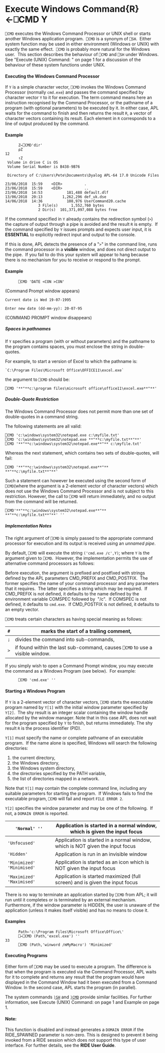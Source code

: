 




<h1 class="heading"><span class="name">Execute Windows Command</span><span class="command">{R}←⎕CMD Y</span></h1>

`⎕CMD` executes the Windows Command Processor or UNIX shell or starts another Windows application program.  `⎕CMD` is a synonym of `⎕SH`.  Either system function may be used in either environment (Windows or UNIX) with exactly the same effect.  `⎕CMD` is probably more natural for the Windows user.  This section describes the behaviour of `⎕CMD` and `⎕SH` under Windows. See "Execute (UNIX) Command: " on page 1 for a discussion of the behaviour of these system functions under UNIX.


#### Executing the Windows Command Processor


If `Y` is a simple character vector, `⎕CMD` invokes the Windows Command Processor (normally `cmd.exe`) and passes the command specified by character vector `Y` to it for execution. The term command means here an instruction recognised by the Command Processor, or the pathname of a program (with optional parameters) to be executed by it. In either case, APL waits for the command to finish and then returns the result `R`,  a vector of character vectors containing its result. Each element in `R` corresponds to a line of output produced by the command.

#### Example
```apl
      Z←⎕CMD'dir'
      ⍴Z
12
      ↑Z
 Volume in drive C is OS
 Volume Serial Number is B438-9B76

 Directory of C:\Users\Pete\Documents\Dyalog APL-64 17.0 Unicode Files

23/06/2018  15:59    <DIR>          .
23/06/2018  15:59    <DIR>          ..
23/06/2018  14:53           181,488 default.dlf
13/06/2018  20:13         1,262,296 def_uk.dse
14/06/2018  14:36           108,976 UserCommand20.cache
               3 File(s)      1,552,760 bytes
               2 Dir(s)  101,371,097,088 bytes free

```


If the command specified in `Y` already contains the redirection symbol (`>`) the capture of output through a pipe is avoided and the result `R` is empty.  If the command specified by `Y` issues prompts and expects user input, it is **ESSENTIAL** to explicitly redirect input and output to the console.


If this is done, APL detects the presence of a "`>`" in the command line, runs the command processor in a **visible** window, and does not direct output to the pipe.  If you fail to do this your system will appear to hang because there is no mechanism for you to receive or respond to the prompt.


#### Example
```apl
      ⎕CMD 'DATE <CON >CON'
```


(Command Prompt window appears)


`Current date is Wed 19-07-1995`


`Enter new date (dd-mm-yy): 20-07-95`


(COMMAND PROMPT window disappears)



##### Spaces in pathnames


If `Y` specifies a program (with or without parameters) and the pathname to the program  contains spaces, you must enclose the string in double-quotes.


For example, to start a version of Excel to which the pathname is:
```apl
`C:\Program Files\Microsoft Office\OFFICE11\excel.exe`
```


the argument to `⎕CMD` should be:
```apl
⎕CMD '**"**c:\program files\microsoft office\office11\excel.exe**"**'

```


##### Double-Quote Restriction


The Windows Command Processor does not permit more than one set of double-quotes in a command string.


The following statements are all valid:
```apl
⎕CMD 'c:\windows\system32\notepad.exe c:\myfile.txt'  
⎕CMD 'c:\windows\system32\notepad.exe **"**c:\myfile.txt**"**'
⎕CMD '**"**c:\windows\system32\notepad.exe**"** c:\myfile.txt'
```


Whereas the next statement, which contains two sets of double-quotes, will fail:
```apl
⎕CMD '**"**c:\windows\system32\notepad.exe**"** **"**c:\myfile.txt**"**'
```


Such a statement can however be executed using the second form of `⎕CMD`(where the argument is a 2-element vector of character vectors) which does not use the Windows Command Processor and is not subject to this restriction. However, the call to `⎕CMD` will return immediately, and no output from the command will be returned.
```apl
⎕CMD'**"**c:\windows\system32\notepad.exe**"** **"**c:\myfile.txt**"**' ''
```

##### Implementation Notes


The right argument of `⎕CMD` is simply passed to the appropriate command processor for execution and its output is received using an *unnamed pipe*.


By default, `⎕CMD` will execute the string `('cmd.exe /c',Y)`; where `Y` is the argument given to `⎕CMD`.  However, the implementation permits the use of alternative command processors as follows:


Before execution, the argument is prefixed and postfixed with strings defined by the APL parameters CMD_PREFIX and CMD_POSTFIX.  The former specifies the name of your command processor and any parameters that it requires.  The latter specifies a string which may be required.  If CMD_PREFIX is not defined, it defaults to the name defined by the environment variable COMSPEC followed by  "/c".  If COMSPEC is not defined, it defaults to `cmd.exe`.  If CMD_POSTFIX is not defined, it defaults to an empty vector.



`⎕CMD` treats certain characters as having special meaning as follows:


| `#` | marks the start of a trailing comment, |
| --- | ---  |
| `;` | divides the command into sub-commands, |
| `>` | if found within the last sub-command, causes `⎕CMD` to use a visible window. |



If you simply wish to open a Command Prompt window, you may execute the command as a Windows Program (see below).  For example:
```apl
      ⎕CMD 'cmd.exe' ''
```

#### Starting a Windows Program


If `Y` is a 2-element vector of character vectors, `⎕CMD` starts the executable program named by `Y[1]` with the initial window parameter specified by `Y[2]`.  The shy result is an integer scalar containing the window handle allocated by the window manager. Note that in this case APL does not wait for the program specified by `Y` to finish, but returns immediately. The shy result `R` is the process identifier (PID).



`Y[1]` must specify the name or complete pathname of an executable program.  If the name alone is specified, Windows will search the following directories:

1. the current directory,
2. the Windows directory,
3. the Windows system directory,
4. the directories specified by the PATH variable,
5. the list of directories mapped in a network.


Note that `Y[1]` may contain the complete command line, including any suitable parameters for starting the program.  If Windows fails to find the executable program, `⎕CMD` will fail and report `FILE ERROR 2`.



`Y[2]` specifies the window parameter and may be one of the following.  If not, a `DOMAIN ERROR` is reported.


| `'Normal' ''` | Application is started in a normal window, which is given the input focus |
| --- | ---  |
| `'Unfocused'` | Application is started in a normal window, which is NOT given the input focus |
| `'Hidden'` | Application is run in an invisible window |
| `'Minimized' 'Minimised'` | Application is started as an icon which is NOT given the input focus |
| `'Maximized' 'Maximised'` | Application is started maximized (full screen) and is given the input focus |



There is no way to terminate an application started by `⎕CMD` from APL; it will run until it completes or is terminated by an external mechanism. Furthermore, if the window parameter is HIDDEN, the user is unaware of the application (unless it makes itself visible) and has no means to close it.

#### Examples
```apl
      Path←'c:\Program Files\Microsoft Office\Office\'
      ⎕←⎕CMD (Path,'excel.exe') ''
33
      ⎕CMD (Path,'winword /mMyMacro') 'Minimized'
```

#### Executing Programs


Either form of `⎕CMD` may be used to execute a program. The difference is that when the program is executed via the Command Processor, APL waits for it to complete and returns any result that the program would have displayed in the Command Window had it been executed from a Command Window. In the second case, APL starts the program (in parallel).


The system commands [`)SH`](../../../../system-commands/system-commands-a-z/sh.md) and [`)CMD`](../../../../system-commands/system-commands-a-z/cmd.md) provide similar facilities. For further information, see Execute (UNIX) Command:  on page 1 and Example on page 1.

#### Note:


This function is disabled and instead generates a `DOMAIN ERROR` if the RIDE_SPAWNED parameter is non-zero. This is designed to prevent it being invoked from a RIDE session which does not support this type of user interface. For further details, see the **RIDE User Guide**.


